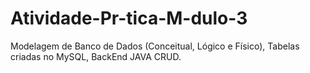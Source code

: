 # Atividade-Pr-tica-M-dulo-3
Modelagem de Banco de Dados (Conceitual, Lógico e Físico), Tabelas criadas no MySQL, BackEnd JAVA CRUD.
